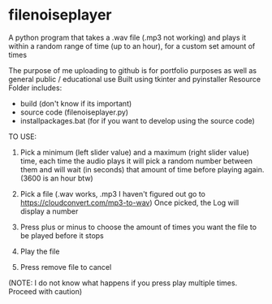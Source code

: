 # filenoiseplayer
A python program that takes a .wav file (.mp3 not working) and plays it within a random range of time (up to an hour), for a custom set amount of times

The purpose of me uploading to github is for portfolio purposes as well as general public / educational use
Built using tkinter and pyinstaller
Resource Folder includes:
- build (don't know if its important)
- source code (filenoiseplayer.py)
- installpackages.bat (for if you want to develop using the source code)

TO USE:

1. Pick a minimum (left slider value) and a maximum (right slider value) time, each time the audio plays it will pick a random number between them and will wait (in seconds) that amount of time before playing again. (3600 is an hour btw)

2. Pick a file (.wav works, .mp3 I haven't figured out go to https://cloudconvert.com/mp3-to-wav) Once picked, the Log will display a number

3. Press plus or minus to choose the amount of times you want the file to be played before it stops

4. Play the file

5. Press remove file to cancel

(NOTE: I do not know what happens if you press play multiple times. Proceed with caution)
